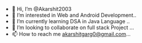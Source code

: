 - 👋 Hi, I’m @Akarshit2003
- 👀 I’m interested in  Web and Android Development..
- 🌱 I’m currently learning DSA in Java Language ..
- 💞️ I’m looking to collaborate on  full stack Project ...
- 📫 How to reach me akarshitgarg0@gmail.com...

<!---
Akarshit2003/Akarshit2003 is a ✨ special ✨ repository because its `README.md` (this file) appears on your GitHub profile.
You can click the Preview link to take a look at your changes.
--->
